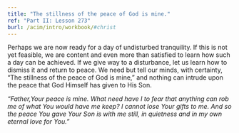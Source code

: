 ```yaml
---
title: "The stillness of the peace of God is mine."
ref: "Part II: Lesson 273"
burl: /acim/intro/workbook/#christ
---
```


Perhaps we are now ready for a day of undisturbed tranquility. If this
is not yet feasible, we are content and even more than satisfied to
learn how such a day can be achieved. If we give way to a disturbance,
let us learn how to dismiss it and return to peace. We need but tell our
minds, with certainty, “The stillness of the peace of God is mine,” and
nothing can intrude upon the peace that God Himself has given to His
Son.

*“Father,Your peace is mine. What need have I to fear that anything can
rob me of what You would have me keep? I cannot lose Your gifts to
me. And so the peace You gave Your Son is with me still, in quietness and
in my own eternal love for You.”*


